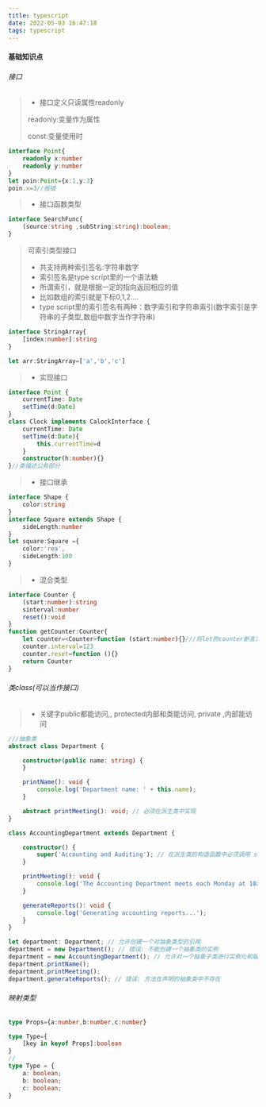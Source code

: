 ```yaml
---
title: typescript
date: 2022-05-03 16:47:18
tags: typescript
---
```


#### 基础知识点

###### 接口

> * 接口定义只读属性readonly
>
> readonly:变量作为属性
>
> const:变量使用时

```ts
interface Point{
    readonly x:number
    readonly y:number
}
let poin:Point={x:1,y:3}
poin.x=3//报错
```

> * 接口函数类型

```ts
interface SearchFunc{
    (source:string ,subString:string):boolean;
}
```

> 可索引类型接口
>
> * 共支持两种索引签名:字符串数字
> * 索引签名是type script里的一个语法糖
> * 所谓索引，就是根据一定的指向返回相应的值
> * 比如数组的索引就是下标0,1,2....
> * type script里的索引签名有两种：数字索引和字符串索引(数字索引是字符串的子类型,数组中数字当作字符串)

```ts
interface StringArray{
    [index:number]:string
}

let arr:StringArray=['a','b','c']
```

> * 实现接口

```ts
interface Point {
    currentTime: Date
    setTime(d:Date)
}
class Clock implements CalockInterface {
    currentTime: Date
    setTime(d:Date){
        this.currentTime=d
    }
    constructor(h:number){}
}//类描述公有部分
```

> * 接口继承

```ts
interface Shape {
    color:string
}
interface Square extends Shape {
    sideLength:number
}
let square:Square ={
    color:'rea',
    sideLength:100
}
```

> * 混合类型

```ts
interface Counter {
    (start:number):string
   	sinterval:number
    reset():void
}
function getCounter:Counter{
    let counter=<Counter>function (start:number){}///将let的counter断言为Counter
    counter.interval=123
    counter.reset=function (){}
    return Counter
}
```

###### 类class(可以当作接口)

> * 关键字public都能访问,, protected内部和类能访问, private ,内部能访问

```ts
///抽象类
abstract class Department {

    constructor(public name: string) {
    }

    printName(): void {
        console.log('Department name: ' + this.name);
    }

    abstract printMeeting(): void; // 必须在派生类中实现
}

class AccountingDepartment extends Department {

    constructor() {
        super('Accounting and Auditing'); // 在派生类的构造函数中必须调用 super()
    }

    printMeeting(): void {
        console.log('The Accounting Department meets each Monday at 10am.');
    }

    generateReports(): void {
        console.log('Generating accounting reports...');
    }
}

let department: Department; // 允许创建一个对抽象类型的引用
department = new Department(); // 错误: 不能创建一个抽象类的实例
department = new AccountingDepartment(); // 允许对一个抽象子类进行实例化和赋值
department.printName();
department.printMeeting();
department.generateReports(); // 错误: 方法在声明的抽象类中不存在
```

###### 映射类型

```ts
type Props={a:number,b:number,c:number}

type Type={
    [key in keyof Props]:boolean
}
//
type Type = {
    a: boolean;
    b: boolean;
    c: boolean;
}
```





























































































































































